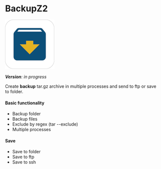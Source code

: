 BackupZ2
===================

![picture](data/icon-160.png)

***Version**: in progress*

Create **backup** tar.gz archive in multiple processes and send to ftp or save to folder.

#### Basic functionality
* Backup folder
* Backup files
* Exclude by regex (tar --exclude)
* Multiple processes
  
#### Save
* Save to folder
* Save to ftp
* Save to ssh
